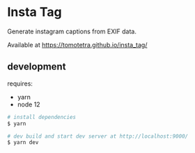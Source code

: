 # Insta Tag

Generate instagram captions from EXIF data.

Available at https://tomotetra.github.io/insta_tag/

## development

requires:

- yarn
- node 12

```sh
# install dependencies
$ yarn

# dev build and start dev server at http://localhost:9000/
$ yarn dev
```

